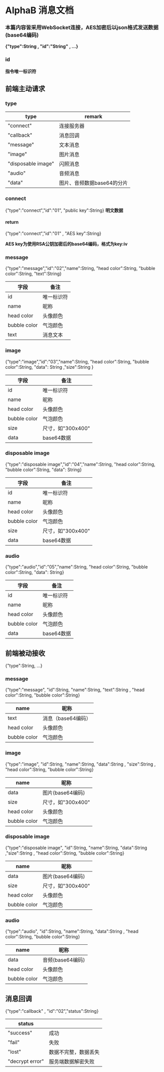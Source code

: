 # AlphaB 消息文档
### 本篇内容皆采用WebSocket连接，AES加密后以json格式发送数据(base64编码)

**{"type":String , "id":"String" , ...}**

### id

**指令唯一标识符**

## 前端主动请求

### type

| type               | remark                     |
| ------------------ | -------------------------- |
| "connect"          | 连接服务器                 |
| "callback"         | 消息回调                   |
| "message"          | 文本消息                   |
| "image"            | 图片消息                   |
| "disposable image" | 闪照消息                   |
| "audio"            | 音频消息                   |
| "data"             | 图片、音频数据base64的分片 |

### connect

{"type":"connect","id":"01", "public key":String} **明文数据**

#### return

{"type":"connect","id":"01" , "AES key":String}

**AES key为使用RSA公钥加密后的base64编码，格式为key:iv**

### message

{"type":"message","id":"02","name":String,  "head color":String, "bubble color":String, "text":String}

| 字段         | 备注       |
| ------------ | ---------- |
| id           | 唯一标识符 |
| name         | 昵称       |
| head color   | 头像颜色   |
| bubble color | 气泡颜色   |
| text         | 消息文本   |

### image

{"type":"image","id":"03","name":String,  "head color":String, "bubble color":String, "data": String ,"size":String }

| 字段       | 备注       |
| ---------- | ---------- |
| id         | 唯一标识符 |
| name       | 昵称       |
| head color | 头像颜色   |
| bubble color | 气泡颜色   |
| size | 尺寸，如"300x400" |
| data | base64数据 |

### disposable image

{"type":"disposable image","id":"04","name":String,  "head color":String, "bubble color":String, "data": String}

| 字段       | 备注       |
| ---------- | ---------- |
| id         | 唯一标识符 |
| name       | 昵称       |
| head color | 头像颜色   |
| bubble color | 气泡颜色   |
| size | 尺寸，如"300x400" |
| data | base64数据 |

### audio

{"type":"audio","id":"05","name":String,  "head color":String, "bubble color":String, "data": String}

| 字段       | 备注       |
| ---------- | ---------- |
| id         | 唯一标识符 |
| name       | 昵称       |
| head color | 头像颜色   |
| bubble color | 气泡颜色   |
| data | base64数据 |

## 前端被动接收

{"type":String, ...}

### message

{"type":"message", "id":String, "name":String, "text":String , "head color":String, "bubble color":String}

| name         | 昵称               |
| ------------ | ------------------ |
| text         | 消息（base64编码） |
| head color   | 头像颜色           |
| bubble color | 气泡颜色           |

### image

{"type":"image", "id":String, "name":String, "data":String , "size":String , "head color":String, "bubble color":String}

| name         | 昵称              |
| ------------ | ----------------- |
| data         | 图片(base64编码)  |
| size         | 尺寸，如"300x400" |
| head color   | 头像颜色          |
| bubble color | 气泡颜色          |

### disposable image

{"type":"disposable image", "id":String, "name":String, "data":String ,"size":String , "head color":String, "bubble color":String}

| name         | 昵称              |
| ------------ | ----------------- |
| data         | 图片(base64编码)  |
| size         | 尺寸，如"300x400" |
| head color   | 头像颜色          |
| bubble color | 气泡颜色          |

### audio

{"type":"audio", "id":String, "name":String, "data":String , "head color":String, "bubble color":String}

| name         | 昵称             |
| ------------ | ---------------- |
| data         | 音频(base64编码) |
| head color   | 头像颜色         |
| bubble color | 气泡颜色         |

## 消息回调

{"type":"callback" , "id":"02","status":String}

| status          |                      |
| --------------- | -------------------- |
| "success"       | 成功                 |
| "fail"          | 失败                 |
| "lost"          | 数据不完整，数据丢失 |
| "decrypt error" | 服务端数据解密失败   |
